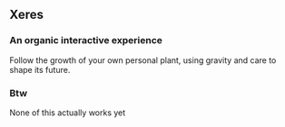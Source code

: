 ## Xeres
### An organic interactive experience

Follow the growth of your own personal plant, using gravity and care to shape its future. 

### Btw
None of this actually works yet
